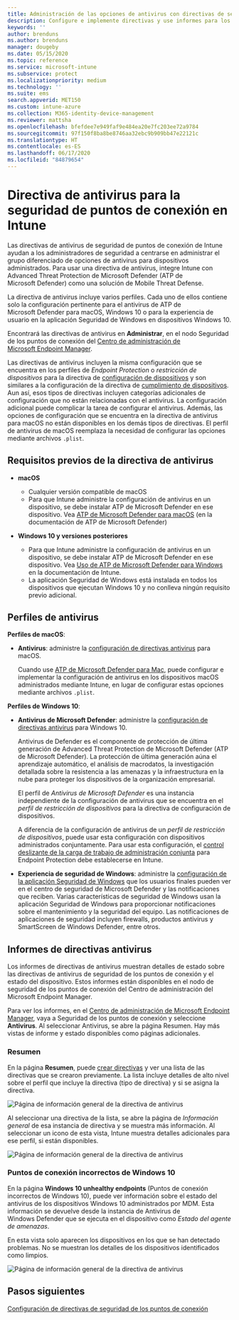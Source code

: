 ```yaml
---
title: Administración de las opciones de antivirus con directivas de seguridad de puntos de conexión en Microsoft Intune | Microsoft Docs
description: Configure e implemente directivas y use informes para los dispositivos administrados con la directiva de antivirus de seguridad de puntos de conexión en Microsoft Endpoint Manager.
keywords: ''
author: brenduns
ms.author: brenduns
manager: dougeby
ms.date: 05/15/2020
ms.topic: reference
ms.service: microsoft-intune
ms.subservice: protect
ms.localizationpriority: medium
ms.technology: ''
ms.suite: ems
search.appverid: MET150
ms.custom: intune-azure
ms.collection: M365-identity-device-management
ms.reviewer: mattsha
ms.openlocfilehash: bfefdee7e949faf9e484ea20e7fc203ee72a9784
ms.sourcegitcommit: 97f150f8ba8be8746aa32ebc9b909bb47e22121c
ms.translationtype: HT
ms.contentlocale: es-ES
ms.lasthandoff: 06/17/2020
ms.locfileid: "84879654"
---
```

# <a name="antivirus-policy-for-endpoint-security-in-intune"></a>Directiva de antivirus para la seguridad de puntos de conexión en Intune

Las directivas de antivirus de seguridad de puntos de conexión de Intune ayudan a los administradores de seguridad a centrarse en administrar el grupo diferenciado de opciones de antivirus para dispositivos administrados. Para usar una directiva de antivirus, integre Intune con Advanced Threat Protection de Microsoft Defender (ATP de Microsoft Defender) como una solución de Mobile Threat Defense.

La directiva de antivirus incluye varios perfiles. Cada uno de ellos contiene solo la configuración pertinente para el antivirus de ATP de Microsoft Defender para macOS, Windows 10 o para la experiencia de usuario en la aplicación Seguridad de Windows en dispositivos Windows 10.

Encontrará las directivas de antivirus en **Administrar**, en el nodo Seguridad de los puntos de conexión del [Centro de administración de Microsoft Endpoint Manager](https://go.microsoft.com/fwlink/?linkid=2109431).

Las directivas de antivirus incluyen la misma configuración que se encuentra en los perfiles de *Endpoint Protection* o *restricción de dispositivos* para la directiva de [configuración de dispositivos](../configuration/device-profile-create.md) y son similares a la configuración de la directiva de [cumplimiento de dispositivos](../protect/device-compliance-get-started.md). Aun así, esos tipos de directivas incluyen categorías adicionales de configuración que no están relacionadas con el antivirus. La configuración adicional puede complicar la tarea de configurar el antivirus. Además, las opciones de configuración que se encuentra en la directiva de antivirus para macOS no están disponibles en los demás tipos de directivas. El perfil de antivirus de macOS reemplaza la necesidad de configurar las opciones mediante archivos `.plist`.

## <a name="prerequisites-for-antivirus-policy"></a>Requisitos previos de la directiva de antivirus

- **macOS**
  - Cualquier versión compatible de macOS
  - Para que Intune administre la configuración de antivirus en un dispositivo, se debe instalar ATP de Microsoft Defender en ese dispositivo. Vea [ATP de Microsoft Defender para macOS](https://docs.microsoft.com/windows/security/threat-protection/microsoft-defender-atp/microsoft-defender-atp-mac) (en la documentación de ATP de Microsoft Defender)

- **Windows 10 y versiones posteriores**
  - Para que Intune administre la configuración de antivirus en un dispositivo, se debe instalar ATP de Microsoft Defender en ese dispositivo. Vea [Uso de ATP de Microsoft Defender para Windows](../protect/advanced-threat-protection.md) en la documentación de Intune.
  - La aplicación Seguridad de Windows está instalada en todos los dispositivos que ejecutan Windows 10 y no conlleva ningún requisito previo adicional.

## <a name="antivirus-profiles"></a>Perfiles de antivirus

**Perfiles de macOS**:

- **Antivirus**: administre la [configuración de directivas antivirus](../protect/antivirus-microsoft-defender-settings-macos.md) para macOS.

  Cuando use [ATP de Microsoft Defender para Mac](https://docs.microsoft.com/windows/security/threat-protection/microsoft-defender-atp/microsoft-defender-atp-mac), puede configurar e implementar la configuración de antivirus en los dispositivos macOS administrados mediante Intune, en lugar de configurar estas opciones mediante archivos `.plist`.

**Perfiles de Windows 10**:

- **Antivirus de Microsoft Defender**: administre la [configuración de directivas antivirus](../protect/antivirus-microsoft-defender-settings-windows.md) para Windows 10.

  Antivirus de Defender es el componente de protección de última generación de Advanced Threat Protection de Microsoft Defender (ATP de Microsoft Defender). La protección de última generación aúna el aprendizaje automático, el análisis de macrodatos, la investigación detallada sobre la resistencia a las amenazas y la infraestructura en la nube para proteger los dispositivos de la organización empresarial.

  El perfil de *Antivirus de Microsoft Defender* es una instancia independiente de la configuración de antivirus que se encuentra en el *perfil de restricción de dispositivos* para la directiva de configuración de dispositivos.
  
  A diferencia de la configuración de antivirus de un *perfil de restricción de dispositivos*, puede usar esta configuración con dispositivos administrados conjuntamente. Para usar esta configuración, el [control deslizante de la carga de trabajo de administración conjunta](https://docs.microsoft.com/configmgr/comanage/how-to-switch-workloads) para Endpoint Protection debe establecerse en Intune.

- **Experiencia de seguridad de Windows**: administre la [configuración de la aplicación Seguridad de Windows](../protect/antivirus-security-experience-windows-settings.md) que los usuarios finales pueden ver en el centro de seguridad de Microsoft Defender y las notificaciones que reciben. Varias características de seguridad de Windows usan la aplicación Seguridad de Windows para proporcionar notificaciones sobre el mantenimiento y la seguridad del equipo. Las notificaciones de aplicaciones de seguridad incluyen firewalls, productos antivirus y SmartScreen de Windows Defender, entre otros.

## <a name="antivirus-policy-reports"></a>Informes de directivas antivirus

Los informes de directivas de antivirus muestran detalles de estado sobre las directivas de antivirus de seguridad de los puntos de conexión y el estado del dispositivo. Estos informes están disponibles en el nodo de seguridad de los puntos de conexión del Centro de administración del Microsoft Endpoint Manager.

Para ver los informes, en el [Centro de administración de Microsoft Endpoint Manager](https://go.microsoft.com/fwlink/?linkid=2109431), vaya a Seguridad de los puntos de conexión y seleccione **Antivirus**. Al seleccionar Antivirus, se abre la página Resumen. Hay más vistas de informe y estado disponibles como páginas adicionales.

### <a name="summary"></a>Resumen

En la página **Resumen**, puede [crear directivas](../protect/endpoint-security-policy.md#create-an-endpoint-security-policy) y ver una lista de las directivas que se crearon previamente. La lista incluye detalles de alto nivel sobre el perfil que incluye la directiva (tipo de directiva) y si se asigna la directiva.

![Página de información general de la directiva de antivirus](./media/endpoint-security-antivirus-policy/antivirus-summary.png)

Al seleccionar una directiva de la lista, se abre la página de *Información general* de esa instancia de directiva y se muestra más información. Al seleccionar un icono de esta vista, Intune muestra detalles adicionales para ese perfil, si están disponibles.

![Página de información general de la directiva de antivirus](./media/endpoint-security-antivirus-policy/policy-overview.png)

### <a name="windows-10-unhealthy-endpoints"></a>Puntos de conexión incorrectos de Windows 10

En la página **Windows 10 unhealthy endpoints** (Puntos de conexión incorrectos de Windows 10), puede ver información sobre el estado del antivirus de los dispositivos Windows 10 administrados por MDM. Esta información se devuelve desde la instancia de Antivirus de Windows Defender que se ejecuta en el dispositivo como *Estado del agente de amenazas*.

En esta vista solo aparecen los dispositivos en los que se han detectado problemas. No se muestran los detalles de los dispositivos identificados como limpios.

![Página de información general de la directiva de antivirus](./media/endpoint-security-antivirus-policy/antivirus-unhealthy-endpoints.png)

## <a name="next-steps"></a>Pasos siguientes

[Configuración de directivas de seguridad de los puntos de conexión](../protect/endpoint-security-policy.md#create-an-endpoint-security-policy)
